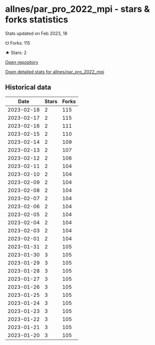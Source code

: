 # allnes/par_pro_2022_mpi - stars & forks statistics

Stats updated on Feb 2023, 18

☋ Forks: 115

★ Stars: 2

[Open repository](https://github.com/allnes/par_pro_2022_mpi)

[Open detailed stats for allnes/par_pro_2022_mpi](https://reviewgithub.com/rep/allnes/par_pro_2022_mpi)

## Historical data
| Date | Stars | Forks |
|------|-------|-------|
| 2023-02-18 | 2 | 115 | 
| 2023-02-17 | 2 | 115 | 
| 2023-02-16 | 2 | 111 | 
| 2023-02-15 | 2 | 110 | 
| 2023-02-14 | 2 | 109 | 
| 2023-02-13 | 2 | 107 | 
| 2023-02-12 | 2 | 106 | 
| 2023-02-11 | 2 | 104 | 
| 2023-02-10 | 2 | 104 | 
| 2023-02-09 | 2 | 104 | 
| 2023-02-08 | 2 | 104 | 
| 2023-02-07 | 2 | 104 | 
| 2023-02-06 | 2 | 104 | 
| 2023-02-05 | 2 | 104 | 
| 2023-02-04 | 2 | 104 | 
| 2023-02-03 | 2 | 104 | 
| 2023-02-01 | 2 | 104 | 
| 2023-01-31 | 2 | 105 | 
| 2023-01-30 | 3 | 105 | 
| 2023-01-29 | 3 | 105 | 
| 2023-01-28 | 3 | 105 | 
| 2023-01-27 | 3 | 105 | 
| 2023-01-26 | 3 | 105 | 
| 2023-01-25 | 3 | 105 | 
| 2023-01-24 | 3 | 105 | 
| 2023-01-23 | 3 | 105 | 
| 2023-01-22 | 3 | 105 | 
| 2023-01-21 | 3 | 105 | 
| 2023-01-20 | 3 | 105 | 

